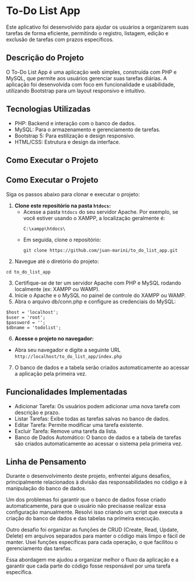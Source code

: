 # To-Do List App
Este aplicativo foi desenvolvido para ajudar os usuários a organizarem suas tarefas de forma eficiente, permitindo o registro, listagem, edição e exclusão de tarefas com prazos específicos.

## Descrição do Projeto

O To-Do List App é uma aplicação web simples, construída com PHP e MySQL, que permite aos usuários gerenciar suas tarefas diárias. A aplicação foi desenvolvida com foco em funcionalidade e usabilidade, utilizando Bootstrap para um layout responsivo e intuitivo.

## Tecnologias Utilizadas

* PHP: Backend e interação com o banco de dados.
* MySQL: Para o armazenamento e gerenciamento de tarefas.
* Bootstrap 5: Para estilização e design responsivo.
* HTML/CSS: Estrutura e design da interface.
  
## Como Executar o Projeto

## Como Executar o Projeto

Siga os passos abaixo para clonar e executar o projeto:

1. **Clone este repositório na pasta `htdocs`:**
   - Acesse a pasta `htdocs` do seu servidor Apache. Por exemplo, se você estiver usando o XAMPP, a localização geralmente é:
     ```
     C:\xampp\htdocs\
     ```
   - Em seguida, clone o repositório:
     ```
     git clone https://github.com/juan-marini/to_do_list_app.git
     ```
2. Navegue até o diretório do projeto:
```
cd to_do_list_app
```
3. Certifique-se de ter um servidor Apache com PHP e MySQL rodando localmente (ex: XAMPP ou WAMP).
4. Inicie o Apache e o MySQL no painel de controle do XAMPP ou WAMP.
5. Abra o arquivo db/conn.php e configure as credenciais do MySQL:
  ````
  $host = 'localhost';
  $user = 'root'; 
  $password = ''; 
  $dbname = 'todolist';
  ````
6. **Acesse o projeto no navegador:**
  - Abra seu navegador e digite a seguinte URL
  ``http://localhost/to_do_list_app/index.php``
7. O banco de dados e a tabela serão criados automaticamente ao acessar a aplicação pela primeira vez.

## Funcionalidades Implementadas
* Adicionar Tarefa: Os usuários podem adicionar uma nova tarefa com descrição e prazo.
* Listar Tarefas: Exibe todas as tarefas salvas no banco de dados.
* Editar Tarefa: Permite modificar uma tarefa existente.
* Excluir Tarefa: Remove uma tarefa da lista.
* Banco de Dados Automático: O banco de dados e a tabela de tarefas são criados automaticamente ao acessar o sistema pela primeira vez.

## Linha de Pensamento
Durante o desenvolvimento deste projeto, enfrentei alguns desafios, principalmente relacionados à divisão das responsabilidades no código e à manipulação do banco de dados.

Um dos problemas foi garantir que o banco de dados fosse criado automaticamente, para que o usuário não precisasse realizar essa configuração manualmente. Resolvi isso criando um script que executa a criação do banco de dados e das tabelas na primeira execução.

Outro desafio foi organizar as funções de CRUD (Create, Read, Update, Delete) em arquivos separados para manter o código mais limpo e fácil de manter. Usei funções específicas para cada operação, o que facilitou o gerenciamento das tarefas.

Essa abordagem me ajudou a organizar melhor o fluxo da aplicação e a garantir que cada parte do código fosse responsável por uma tarefa específica.

